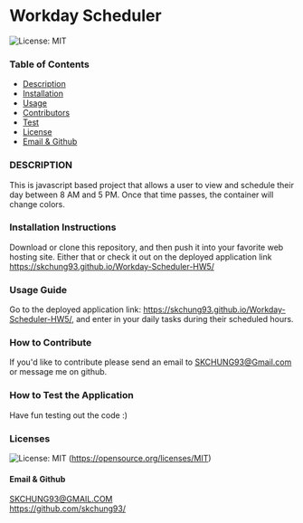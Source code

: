 # **Workday Scheduler**

![License: MIT](https://img.shields.io/badge/License-MIT-yellow.svg)

### Table of Contents
- [Description](#description)
- [Installation](#installation)
- [Usage](#usage)
- [Contributors](#contribution)
- [Test](#test)
- [License](#license)
- [Email & Github](#contact)

### DESCRIPTION <a name="description"></a>
This is javascript based project that allows a user to view and schedule their day between 8 AM and 5 PM. Once that time passes, the container will change colors.

### Installation Instructions <a name="introduction"></a>
Download or clone this repository, and then push it into your favorite web hosting site. Either that or check it out on the deployed application link https://skchung93.github.io/Workday-Scheduler-HW5/

### Usage Guide <a name="usage"></a>
Go to the deployed application link: https://skchung93.github.io/Workday-Scheduler-HW5/, and enter in your daily tasks during their scheduled hours.

### How to Contribute <a name="contribution"></a>
If you'd like to contribute please send an email to SKCHUNG93@Gmail.com or message me on github.

### How to Test the Application <a name="test"></a>
Have fun testing out the code :)

### Licenses <a name="license"></a>
![License: MIT](https://img.shields.io/badge/License-MIT-yellow.svg)
(https://opensource.org/licenses/MIT)

#### Email & Github <a name="contact"></a>
SKCHUNG93@GMAIL.COM </br>
https://github.com/skchung93/  
